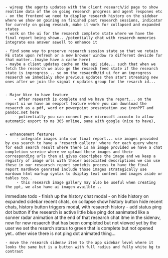     - wireup the agents updates with the client research/id page to show realtime data of the on going research progress and agent respones etc
    - on the frontend we need to display research history on the sidebar where we show on goining an finished past research sessions, indicator for currely on going reseach, make it work for collapsed and expanded states
    - work on the ui for the resaerch complete state where we have the final report being shown.. /potentially chat with resaerch memories integrate exa answer aswell to enhance it

    - find some way to preserve research session state so that we retain FE state upon refresh or a new browser window ro different devicde for that matter..(maybe have a cache here)
    - maybe a client updates cache on the api side... such that when we fetch the research we also ge the resaech feed state if the research state is inprogress .. so on the resaerdh/id ui for an inprogress resaerch we immedialy show previous updates then start streaming new ones after we join the signal r updates group for the resarch id...


    - Major Nice to have feature
        - after research is complete and we have the report... on the report ui we have an eexport feature wehre you can download the resaerch as a pdf, word or powerpoint presentation use ironPPT and pandoc.net here
        - potientially you can connect your microsoft accoutn to allow automatic export to ms 365 online, same with google (nice to have),


    - enhancement features
         - integrate images into our final report... use images provided by exa search to have a 'resarch gallery' where for each query where for each search result where there is an image provided we have a chat completion service where we upload these images and their corresponding urls then ai gives descripbes the image and we keep a registry of image urls with theier associated descriptions we can use these in our researsch report syntehis process to have the final report mardkwon genrated include those images strategically use mardown html markup syntax to dsiplay text content and images aside or tables too..
         - this research image gallery may also be useful when creating the ppt, we also have ai imagen availble ..

immediate todo - finish up the history chat modal - on hide history on expanded sidebar recent chats, on collapse show history button hide recent chats, history button triggers modal, with resaerch history - add status ping dot button if the research is active little blue ping dot aanimated like a sonner radar animation at the end of that research chat itme in the sidenav,
now for new resaerch that has been completed but not viewed yet by the user we set the resarch status to green that is complete but not opened yet.. other wise there is not ping dot animated thing...

    - move the research sidenav item to the app sidebar level where it looks the same but is a button with full radius and fully white bg to contrast
